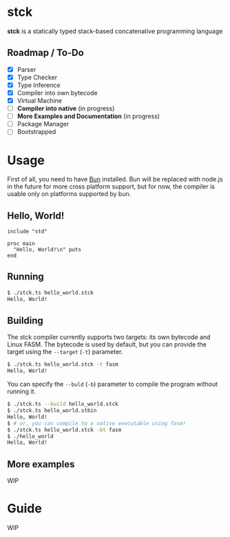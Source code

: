 # stck

**stck** is a statically typed stack-based concatenative programming language

## Roadmap / To-Do

- [x] Parser
- [x] Type Checker
- [x] Type Inference
- [x] Compiler into own bytecode
- [x] Virtual Machine
- [ ] **Compiler into native** (in progress)
- [ ] **More Examples and Documentation** (in progress)
- [ ] Package Manager
- [ ] Bootstrapped

# Usage

First of all, you need to have [Bun](https://bun.sh/) installed. Bun will be replaced with node.js in the future for more cross platform support, but for now, the compiler is usable only on platforms supported by bun.

## Hello, World!

```
include "std"

proc main
  "Hello, World!\n" puts
end
```

## Running

```bash
$ ./stck.ts hello_world.stck
Hello, World!
```

## Building

The stck compiler currently supports two targets: its own bytecode and Linux FASM.
The bytecode is used by default, but you can provide the target using the `--target` (`-t`) parameter.

```bash
$ ./stck.ts hello_world.stck -t fasm
Hello, World!
```

You can specify the `--buld` (`-b`) parameter to compile the program without running it.

```bash
$ ./stck.ts --build hello_world.stck
$ ./stck.ts hello_world.stbin
Hello, World!
$ # or, you can compile to a native executable using fasm!
$ ./stck.ts hello_world.stck -bt fasm
$ ./hello_world
Hello, World!
```

## More examples

WIP

# Guide

WIP
